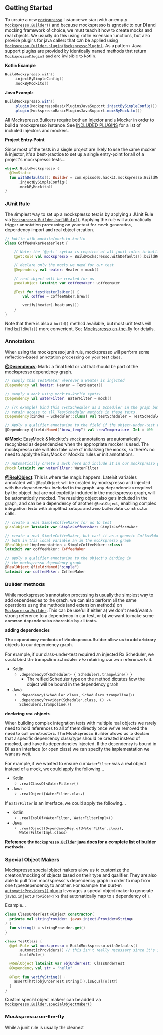 ## Getting Started
To create a new [`Mockspresso`](javadocs/mockspresso-api/mockspresso-api/com.episode6.hackit.mockspresso/-mockspresso/index.html) instance we start with an empty [`Mockspresso.Builder()`](javadocs/mockspresso-api/mockspresso-api/com.episode6.hackit.mockspresso/-mockspresso/-builder/index.html) and because mockspresso is agnostic to our DI and mocking framework of choice, we must teach it how to create mocks and real objects. We usually do this using kotlin extension functions, but also provide plugins for java callers that can be applied using [`Mockspresso.Builder.plugin(MockspressoPlugin)`](javadocs/mockspresso-api/mockspresso-api/com.episode6.hackit.mockspresso/-mockspresso/-builder/plugin.html). As a pattern, Java support plugins are provided by identically named methods that return [`MockspressoPlugin`](javadocs/mockspresso-api/mockspresso-api/com.episode6.hackit.mockspresso.api/-mockspresso-plugin/index.html)s and are invisible to kotlin.

**Kotlin Example**
```kotlin
BuildMockspresso.with()
    .injectBySimpleConfig()
    .mockByMockito()
```

**Java Example**
```java
BuildMockspresso.with()
    .plugin(MockspressoBasicPluginsJavaSupport.injectBySimpleConfig())
    .plugin(MockspressoBasicPluginsJavaSupport.mockByMockito())
```

All Mockspresso.Builders require both an Injector and a Mocker in order to build a mockspresso instance. See [INCLUDED_PLUGINS](INCLUDED_PLUGINS.md) for a list of included injectors and mockers.

**Project Entry-Point**

Since most of the tests in a single project are likely to use the same mocker & injector, it's a best-practice to set up a single entry-point for all of a project's mockspresso tests...
```kotlin
object BuildMockspresso {
  @JvmStatic
  fun withDefaults(): Builder = com.episode6.hackit.mockspresso.BuildMockspresso.with()
      .injectBySimpleConfig()
      .mockByMockito()
}
```

### JUnit Rule
The simplest way to set up a mockspresso test is by applying a JUnit Rule via [`Mockspresso.Builder.buildRule()`](javadocs/mockspresso-api/mockspresso-api/com.episode6.hackit.mockspresso/-mockspresso/-builder/build-rule.html). Applying the rule will automatically trigger annotation processing on your test for mock generation, dependency import and real object creation.

```kotlin
// kotlin with mockito/mockito-kotlin
class CoffeeMakerHeaterTest {

    // Note: the `@get:` syntax is required of all junit rules in kotlin tests
    @get:Rule val mockspresso = BuildMockspresso.withDefaults().buildRule()

    // declare only the mocks we need for our test
    @Dependency val heater: Heater = mock()

    // real object will be created for us
    @RealObject lateinit var coffeeMaker: CoffeeMaker

    @Test fun testHeaterIsUser() {
        val coffee = coffeeMaker.brew()

        verify(heater).heat(any())
    }
}
```
Note that there is also a `build()` method available, but most unit tests will find `buildRule()` more convenient. See [Mockspresso on-the-fly](#mockspresso-on-the-fly) for details.

### Annotations

When using the mockspresso junit rule, mockspresso will perform some reflection-based annotation processing on your test class.

[**@Dependency**](javadocs/mockspresso-api/mockspresso-api/com.episode6.hackit.mockspresso.annotation/-dependency/index.html): Marks a final field or val that should be part of the mockspresso dependency graph.
```kotlin
// supply this TestHeater wherever a Heater is injected
@Dependency val heater: Heater = TestHeater()

// supply a mock using mockito-kotlin syntax
@Dependency val waterFilter: WaterFilter = mock()

// (rx example) bind this TestScheduler as a Scheduler in the graph but
// retain access to all TestScheduler methods in these tests.
@Dependency(bindAs = Scheduler::class) val testScheduler = TestScheduler()

// Apply a qualifier annotation to the field if the object-under-test uses one to inject the dependency.
@Dependency @field:Named("brew_temp") val brewTemperature: Int = 100
```

**@Mock**: EasyMock & Mockito's `@Mock` annotations are automatically recognized as dependencies when the appropriate mocker is used. The mockspresso rule will also take care of initializing the mocks, so there's no need to apply the EasyMock or Mockito rules or init annotations.
```kotlin
// Automatically create a mock here and include it in our mockspresso graph
@Mock lateinit var waterFilter: WaterFilter
```

[**@RealObject**](javadocs/mockspresso-api/mockspresso-api/com.episode6.hackit.mockspresso.annotation/-real-object/index.html): This is where the magic happens. Lateinit variables annotated with `@RealObject` will be created by mockspresso and injected with the dependencies included in the graph. Any dependencies required by the object that are not explicitly included in the mockspresso graph, will be automatically mocked. The resulting object also gets included in the graph, and can be a dependency of another `@RealObject`, enabling complex integration tests with simplified setups and zero boilerplate constructor calls.
```kotlin
// create a real SimpleCoffeeMaker for us to test
@RealObject lateinit var SimpleCoffeeMaker: SimpleCoffeeMaker

// create a real SimpleCoffeeMaker, but cast it as a generic CoffeeMaker
// both in this local variable an in the mockspresso graph
@RealObject(implementation = SimpleCoffeeMaker::class)
lateinit var coffeeMaker: CoffeeMaker

// apply a qualifier annotation to the object's binding in
// the mockspresso dependency graph
@RealObject @field:Named("simple")
lateinit var coffeeMaker: CoffeeMaker
```

### Builder methods
While mockspresso's annotation processing is usually the simplest way to add dependencies to the graph, we can also perform all the same operations using the methods (and extension methods) on [`Mockspresso.Builder`](javadocs/mockspresso-api/mockspresso-api/com.episode6.hackit.mockspresso/-mockspresso/-builder/index.html). This can be useful if either a) we don't need/want a strong reference to a dependency in our test, or b) we want to make some common dependencies shareable by all tests.

**adding dependencies**

The dependency methods of Mockspresso.Builder allow us to add arbitrary objects to our dependency graph.

For example, if our class-under-test required an injected Rx Scheduler, we could bind the trampoline scheduler w/o retaining our own reference to it.
- Kotlin
  - `.dependencyOf<Scheduler> { Schedulers.trampoline() }`
    - The reified Scheduler type on the method dictates how the object will be bound in the dependency graph
- Java
  - `.dependency(Scheduler.class, Schedulers.trampoline())`
  - `.dependencyProvider(Scheduler.class, () -> Schedulers.trampoline())`

**declaring real objects**

When building complex integration tests with multiple real objects we rarely need to hold references to all of them directly once we've removed the need to call constructors. The Mockspresso.Builder allows us to declare that a specific dependency class/type should be created instead of mocked, and have its dependencies injected. If the dependency is bound in DI as an interface (or open class) we can specify the implementation we want as well.

For example, if we wanted to ensure our `WaterFilter` was a real object instead of a mock, we could apply the following...
- Kotlin
  - `.realClassOf<WaterFilter>()`
- Java
  - `.realObject(WaterFilter.class)`


If `WaterFilter` is an interface, we could apply the following...
- Kotlin
  - `.realImplOf<WaterFilter, WaterFilterImpl>()`
- Java
  - `.realObject(DependencyKey.of(WaterFilter.class), WaterFilterImpl.class)`

**Reference the [`Mockspresso.Builder` java docs](javadocs/mockspresso-api/mockspresso-api/com.episode6.hackit.mockspresso/-mockspresso/-builder/index.html) for a complete list of builder methods.**

### Special Object Makers
Mockspresso special object makers allow us to customize the creation/mocking of objects based on their type and qualifier. They are also able to pull from mockspresso's dependency graph in order to map from one type/dependency to another. For example, the built-in [`automaticProviders()` plugin](javadocs/mockspresso-basic-plugins/mockspresso-basic-plugins/com.episode6.hackit.mockspresso.basic.plugin/com.episode6.hackit.mockspresso.-mockspresso.-builder/automatic-providers.html) leverages a special object maker to generate `javax.inject.Provider<T>`s that automatically map to a dependency of `T`.

Example...
```kotlin
class ClassUnderTest @Inject constructor(
  private val stringProvider: javax.inject.Provider<String>
) {
  fun string() = stringProvider.get()
}

class TestClass {
  @get:Rule val mockspresso = BuildMockspresso.withDefaults()
      .automaticProviders() // this isn't really necessary since it's included with javax injector
      .buildRule()

  @RealObject lateinit var objUnderTest: ClassUnderTest
  @Dependency val str = "hello"

  @Test fun verifyString() {
    assertThat(objUnderTest.string()).isEqualTo(str)
  }
}
```
Custom special object makers can be added via [`Mockspresso.Builder.specialObjectMaker()`](javadocs/mockspresso-api/mockspresso-api/com.episode6.hackit.mockspresso/-mockspresso/-builder/special-object-maker.html)

### Mockspresso on-the-fly
While a junit rule is usually the cleanest
